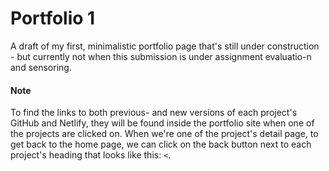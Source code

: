 # Portfolio 1 
A draft of my first, minimalistic portfolio page that's still under construction - but currently not when this submission is under assignment evaluatio-n and sensoring. 
#### Note
To find the links to both previous- and new versions of each project's GitHub and Netlify, they will be found inside the portfolio site when one of the projects are clicked on. When we're one of the project's detail page, to get back to the home page, we can click on the back button next to each project's heading that looks like this: ``<``.
